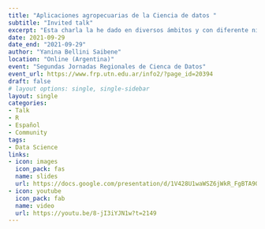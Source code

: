 ```yaml
---
title: "Aplicaciones agropecuarias de la Ciencia de datos "
subtitle: "Invited talk"
excerpt: "Esta charla la he dado en diversos ámbitos y con diferente nivel de detalle. El objetivo es introducir conceptos relacionados con la ciencia de datos y compartir aplicaciones con ejemplos concretos en el desarrollo de soluciones para el sector agropecuario."
date: 2021-09-29
date_end: "2021-09-29"
author: "Yanina Bellini Saibene"
location: "Online (Argentina)"
event: "Segundas Jornadas Regionales de Cienca de Datos"
event_url: https://www.frp.utn.edu.ar/info2/?page_id=20394
draft: false
# layout options: single, single-sidebar
layout: single
categories:
- Talk
- R
- Español
- Community
tags:
- Data Science
links:
- icon: images
  icon_pack: fas
  name: slides 
  url: https://docs.google.com/presentation/d/1V428U1waWSZ6jWkR_FgBTA9OXhqH0pMpKulPdTjtF_0/edit?usp=sharing
- icon: youtube
  icon_pack: fab
  name: video 
  url: https://youtu.be/8-jI3iYJN1w?t=2149
---
```

